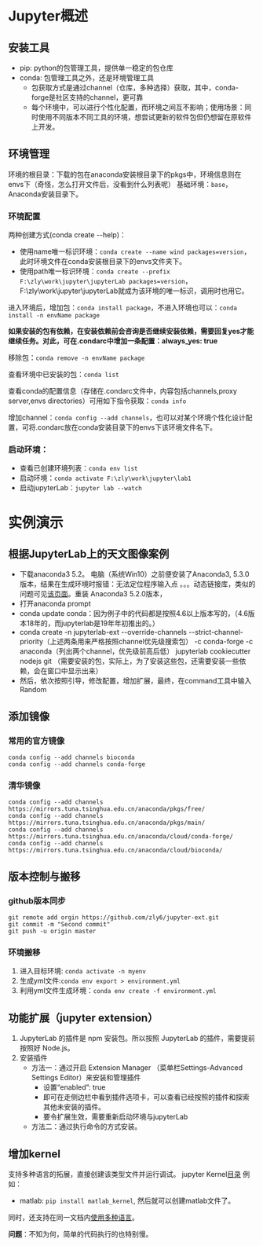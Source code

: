 # Jupyter概述
## 安装工具
- pip: python的包管理工具，提供单一稳定的包仓库
- conda: 包管理工具之外，还是环境管理工具
    - 包获取方式是通过channel（仓库，多种选择）获取，其中，conda-forge是社区支持的channel，更可靠
    - 每个环境中，可以进行个性化配置，而环境之间互不影响；使用场景：同时使用不同版本不同工具的环境，想尝试更新的软件包但仍想留在原软件上开发。
    
## 环境管理
环境的根目录：下载的包在anaconda安装根目录下的pkgs中，环境信息则在envs下（奇怪，怎么打开文件后，没看到什么列表呢）
基础环境：`base`，Anaconda安装目录下。
### 环境配置
两种创建方式(conda create --help)：
- 使用name唯一标识环境：`conda create --name wind packages=version`，此时环境文件在conda安装根目录下的envs文件夹下。
- 使用path唯一标识环境：`conda create --prefix F:\zly\work\jupyter\jupyterLab packages=version`，F:\zly\work\jupyter\jupyterLab就成为该环境的唯一标识，调用时也用它。

进入环境后，增加包：`conda install package`，不进入环境也可以：`conda install -n envName package`

**如果安装的包有依赖，在安装依赖前会咨询是否继续安装依赖，需要回复yes才能继续任务。对此，可在.condarc中增加一条配置：always_yes: true**

移除包：`conda remove -n envName package`

查看环境中已安装的包：`conda list`

查看conda的配置信息（存储在.condarc文件中，内容包括channels,proxy server,envs directories）可用如下指令获取：`conda info`

增加channel：`conda config --add channels`，也可以对某个环境个性化设计配置，可将.condarc放在conda安装目录下的envs下该环境文件名下。

### 启动环境：
- 查看已创建环境列表：`conda env list`
- 启动环境：`conda activate F:\zly\work\jupyter\lab1`
- 启动jupyterLab：`jupyter lab --watch`

# 实例演示
## 根据JupyterLab上的天文图像案例
- 下载anaconda3 5.2。 电脑（系统Win10）之前便安装了Anaconda3, 5.3.0版本，结果在生成环境时报错：无法定位程序输入点 。。。动态链接库，类似的问题可见[该页面](https://blog.csdn.net/Msjiangmei/article/details/100925060)。重装 Anaconda3 5.2.0版本，
- 打开anaconda prompt
- conda update conda：因为例子中的代码都是按照4.6以上版本写的，（4.6版本18年的，而jupyterlab是19年年初推出的。）
- conda create -n jupyterlab-ext --override-channels --strict-channel-priority（上述两条用来严格按照channel优先级搜索包） -c conda-forge -c anaconda（列出两个channel，优先级前高后低） jupyterlab cookiecutter nodejs git （需要安装的包，实际上，为了安装这些包，还需要安装一些依赖，会在窗口中显示出来）
- 然后，依次按照引导，修改配置，增加扩展，最终，在command工具中输入Random 

## 添加镜像
### 常用的官方镜像
```
conda config --add channels bioconda
conda config --add channels conda-forge
```
### 清华镜像
```
conda config --add channels https://mirrors.tuna.tsinghua.edu.cn/anaconda/pkgs/free/
conda config --add channels https://mirrors.tuna.tsinghua.edu.cn/anaconda/pkgs/main/
conda config --add channels https://mirrors.tuna.tsinghua.edu.cn/anaconda/cloud/conda-forge/
conda config --add channels https://mirrors.tuna.tsinghua.edu.cn/anaconda/cloud/bioconda/
```
## 版本控制与搬移
### github版本同步
```
git remote add orgin https://github.com/zly6/jupyter-ext.git
git commit -m "Second commit"
git push -u origin master
```

### 环境搬移
1. 进入目标环境: `conda activate -n myenv`
2. 生成yml文件:`conda env export > environment.yml`
3. 利用yml文件生成环境：`conda env create -f environment.yml`

## 功能扩展（jupyter extension）
1. JupyterLab 的插件是 npm 安装包。所以按照 JupyterLab 的插件，需要提前按照好 Node.js。
2. 安装插件
    - 方法一：通过开启 Extension Manager （菜单栏Settings-Advanced Settings Editor）来安装和管理插件
        - 设置“enabled”: true
        - 即可在走侧边栏中看到插件选项卡，可以查看已经按照的插件和探索其他未安装的插件。
        - 要令扩展生效，需要重新启动环境与jupyterLab
    - 方法二：通过执行命令的方式安装。
    
## 增加kernel
支持多种语言的拓展，直接创建该类型文件并运行调试。
jupyter Kernel[目录](https://github.com/jupyter/jupyter/wiki/Jupyter-kernels)
例如：
- matlab: `pip install matlab_kernel`, 然后就可以创建matlab文件了。

同时，还支持在同一文档内[使用多种语言](https://vatlab.github.io/blog/post/sos-notebook/)。

**问题**：不知为何，简单的代码执行的也特别慢。